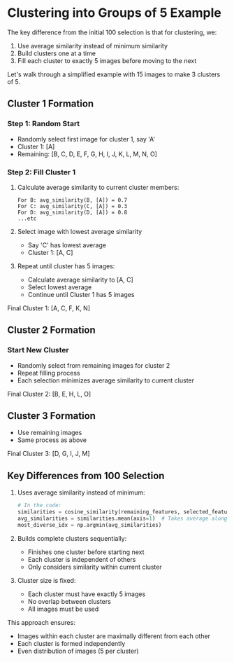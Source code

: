 # Clustering into Groups of 5 Example

The key difference from the initial 100 selection is that for clustering, we:
1. Use average similarity instead of minimum similarity
2. Build clusters one at a time
3. Fill each cluster to exactly 5 images before moving to the next

Let's walk through a simplified example with 15 images to make 3 clusters of 5.

## Cluster 1 Formation

### Step 1: Random Start
- Randomly select first image for cluster 1, say 'A'
- Cluster 1: [A]
- Remaining: [B, C, D, E, F, G, H, I, J, K, L, M, N, O]

### Step 2: Fill Cluster 1
1. Calculate average similarity to current cluster members:
   ```
   For B: avg_similarity(B, [A]) = 0.7
   For C: avg_similarity(C, [A]) = 0.3
   For D: avg_similarity(D, [A]) = 0.8
   ...etc
   ```

2. Select image with lowest average similarity
   - Say 'C' has lowest average
   - Cluster 1: [A, C]

3. Repeat until cluster has 5 images:
   - Calculate average similarity to [A, C]
   - Select lowest average
   - Continue until Cluster 1 has 5 images

Final Cluster 1: [A, C, F, K, N]

## Cluster 2 Formation

### Start New Cluster
- Randomly select from remaining images for cluster 2
- Repeat filling process
- Each selection minimizes average similarity to current cluster

Final Cluster 2: [B, E, H, L, O]

## Cluster 3 Formation
- Use remaining images
- Same process as above

Final Cluster 3: [D, G, I, J, M]

## Key Differences from 100 Selection
1. Uses average similarity instead of minimum:
   ```python
   # In the code:
   similarities = cosine_similarity(remaining_features, selected_features)
   avg_similarities = similarities.mean(axis=1)  # Takes average along row
   most_diverse_idx = np.argmin(avg_similarities)
   ```

2. Builds complete clusters sequentially:
   - Finishes one cluster before starting next
   - Each cluster is independent of others
   - Only considers similarity within current cluster

3. Cluster size is fixed:
   - Each cluster must have exactly 5 images
   - No overlap between clusters
   - All images must be used

This approach ensures:
- Images within each cluster are maximally different from each other
- Each cluster is formed independently
- Even distribution of images (5 per cluster) 